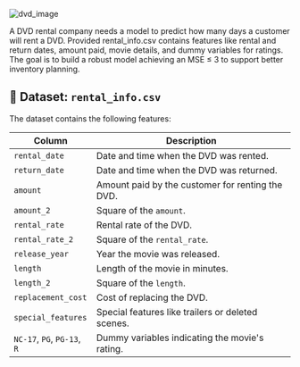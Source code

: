 ![dvd_image](https://github.com/user-attachments/assets/e0b9c7f5-86f7-4fa6-a0aa-26c08bf8b66d)

A DVD rental company needs a model to predict how many days a customer will rent a DVD. Provided rental_info.csv contains features like rental and return dates, amount paid, movie details, and dummy variables for ratings. The goal is to build a robust model achieving an MSE ≤ 3 to support better inventory planning.

## 📂 Dataset: `rental_info.csv`

The dataset contains the following features:

| Column | Description |
|--------|-------------|
| `rental_date` | Date and time when the DVD was rented. |
| `return_date` | Date and time when the DVD was returned. |
| `amount` | Amount paid by the customer for renting the DVD. |
| `amount_2` | Square of the `amount`. |
| `rental_rate` | Rental rate of the DVD. |
| `rental_rate_2` | Square of the `rental_rate`. |
| `release_year` | Year the movie was released. |
| `length` | Length of the movie in minutes. |
| `length_2` | Square of the `length`. |
| `replacement_cost` | Cost of replacing the DVD. |
| `special_features` | Special features like trailers or deleted scenes. |
| `NC-17`, `PG`, `PG-13`, `R` | Dummy variables indicating the movie's rating. |

